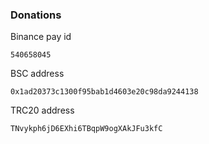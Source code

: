 ### Donations

Binance pay id 
```
540658045
```
BSC address
```
0x1ad20373c1300f95bab1d4603e20c98da9244138
```
TRC20 address
```
TNvykph6jD6EXhi6TBqpW9ogXAkJFu3kfC
```